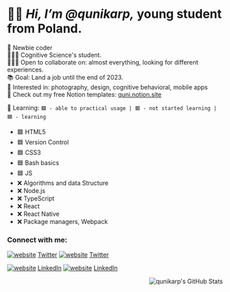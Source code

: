 # 🦑🌊 *Hi, I’m @qunikarp,* young student from Poland.

🔭 Newbie coder<br>
👨🏼‍🎓 Cognitive Science's student.<br>
🕵🏼‍♀️ Open to collaborate on: almost everything, looking for different experiences.<br>
📚 Goal: Land a job until the end of 2023.<br>
👀 Interested in: photography, design, cognitive behavioral, mobile apps<br>
🎫 Check out my free Notion templates: [quni.notion.site](https://quni.notion.site/Quni-TEMPLATES-403140c1be0c45569cba78744eb8fc49)


🌱 Learning:
````🟩 - able to practical usage | 🟥 - not started learning | 🟦 - learning````
<ul>
      <li>🟩 HTML5
      <li>🟦 Version Control
      <li>🟦 CSS3
      <li>🟦 Bash basics
      <li>🟦 JS
      <li>❌ Algorithms and data Structure
      <li>❌ Node.js
      <li>❌ TypeScript
      <li>❌ React
      <li>❌ React Native
      <li>❌ Package managers, Webpack
</ul>

### Connect with me:
[![website](./img/twitter-light.svg)](https://twitter.com/qunikarp#gh-light-mode-only)   [Twitter](https://twitter.com/qunikarp#gh-light-mode-only)
[![website](./img/twitter-dark.svg)](https://twitter.com/qunikarp#gh-dark-mode-only)   [Twitter](https://twitter.com/qunikarp#gh-dark-mode-only)

[![website](./img/linkedin-light.svg)](https://www.linkedin.com/in/jakub-karp/#gh-light-mode-only)   [LinkedIn](https://www.linkedin.com/in/jakub-karp/#gh-light-mode-only)
[![website](./img/linkedin-dark.svg)](https://www.linkedin.com/in/jakub-karp/#gh-dark-mode-only)   [LinkedIn](https://www.linkedin.com/in/jakub-karp/#gh-dark-mode-only)
&nbsp;&nbsp;

<img align="right" alt="qunikarp's GitHub Stats" src="https://github-readme-stats.vercel.app/api?username=qunikarp&show_icons=true&hide_border=false&title_color=ff652f&icon_color=FFE400&bg_color=09131B&text_color=ffffff&border_color=0c1a25" />
<!---
qunikarp/qunikarp is a ✨ special ✨ repository because its `README.md` (this file) appears on your GitHub profile.
You can click the Preview link to take a look at your changes.
--->
